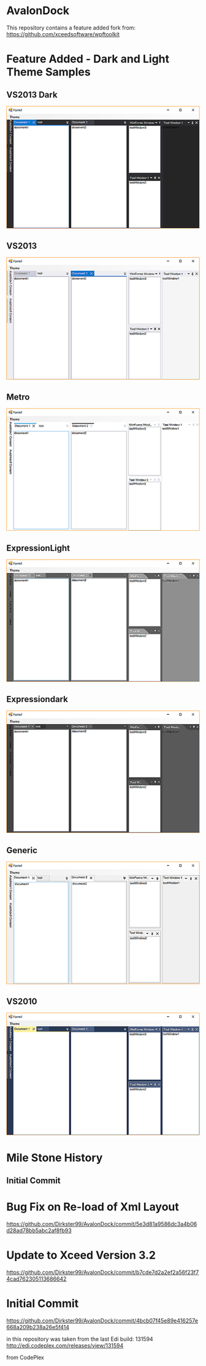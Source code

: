 
# AvalonDock

This repository contains a feature added fork from:
https://github.com/xceedsoftware/wpftoolkit

# Feature Added - Dark and Light Theme Samples

## VS2013 Dark
<img src="https://github.com/Dirkster99/Docu/blob/master/AvalonDock/Themes/VS2013_Dark.png">

## VS2013
<img src="https://github.com/Dirkster99/Docu/blob/master/AvalonDock/Themes/VS2013.png">

## Metro
<img src="https://github.com/Dirkster99/Docu/blob/master/AvalonDock/Themes/Metro.png">

## ExpressionLight
<img src="https://github.com/Dirkster99/Docu/blob/master/AvalonDock/Themes/ExpressionLight.png">

## Expressiondark
<img src="https://github.com/Dirkster99/Docu/blob/master/AvalonDock/Themes/Expressiondark.png">

## Generic
<img src="https://github.com/Dirkster99/Docu/blob/master/AvalonDock/Themes/Generic.png">

## VS2010
<img src="https://github.com/Dirkster99/Docu/blob/master/AvalonDock/Themes/VS2010.png">

# Mile Stone History

## Initial Commit

# Bug Fix on Re-load of Xml Layout
https://github.com/Dirkster99/AvalonDock/commit/5e3d81a9586dc3a4b06d28ad78bb5abc2af8fb93

# Update to Xceed Version 3.2
https://github.com/Dirkster99/AvalonDock/commit/b7cde7d2a2ef2a56f23f74cad762305113686642

# Initial Commit
https://github.com/Dirkster99/AvalonDock/commit/4bcb07f45e89e416257e668a209b238a26e5f414

in this repository was taken from the last Edi build: 131594
http://edi.codeplex.com/releases/view/131594

from CodePlex
